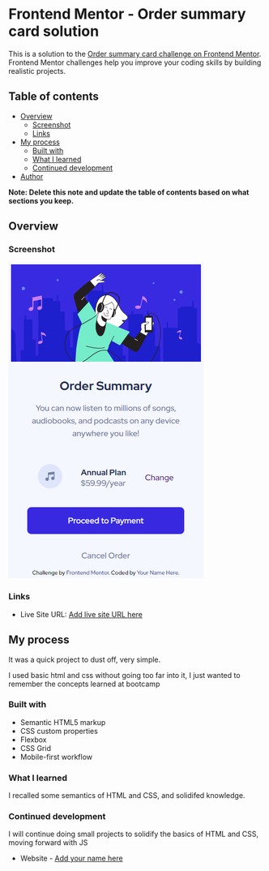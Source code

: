 # Frontend Mentor - Order summary card solution

This is a solution to the [Order summary card challenge on Frontend Mentor](https://www.frontendmentor.io/challenges/order-summary-component-QlPmajDUj). Frontend Mentor challenges help you improve your coding skills by building realistic projects.

## Table of contents

- [Overview](#overview)
  - [Screenshot](#screenshot)
  - [Links](#links)
- [My process](#my-process)
  - [Built with](#built-with)
  - [What I learned](#what-i-learned)
  - [Continued development](#continued-development)
- [Author](#author)

**Note: Delete this note and update the table of contents based on what sections you keep.**

## Overview

### Screenshot

![](./screenshot.png)

### Links

- Live Site URL: [Add live site URL here](https://your-live-site-url.com)

## My process

It was a quick project to dust off, very simple.

I used basic html and css without going too far into it, I just wanted to remember the concepts learned at bootcamp

### Built with

- Semantic HTML5 markup
- CSS custom properties
- Flexbox
- CSS Grid
- Mobile-first workflow

### What I learned

I recalled some semantics of HTML and CSS, and solidifed knowledge.

### Continued development

I will continue doing small projects to solidify the basics of HTML and CSS, moving forward with JS

- Website - [Add your name here](https://www.linkedin.com/in/felipe-s-rosa/)
